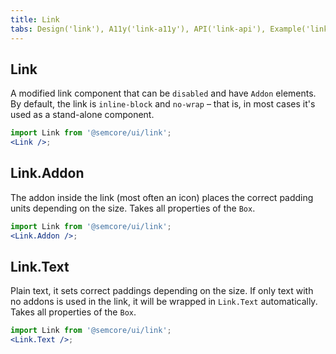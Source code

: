 ```yaml
---
title: Link
tabs: Design('link'), A11y('link-a11y'), API('link-api'), Example('link-code'), Changelog('link-changelog')
---
```


## Link

A modified link component that can be `disabled` and have `Addon` elements. By default, the link is `inline-block` and `no-wrap` – that is, in most cases it's used as a stand-alone component.

```jsx
import Link from '@semcore/ui/link';
<Link />;
```

<TypesView type="LinkProps" :types={...types} />

## Link.Addon

The addon inside the link (most often an icon) places the correct padding units depending on the size. Takes all properties of the `Box`.

```jsx
import Link from '@semcore/ui/link';
<Link.Addon />;
```

## Link.Text

Plain text, it sets correct paddings depending on the size. If only text with no addons is used in the link, it will be wrapped in `Link.Text` automatically. Takes all properties of the `Box`.

```jsx
import Link from '@semcore/ui/link';
<Link.Text />;
```

<script setup>import { data as types } from '@types.data.ts';</script>

